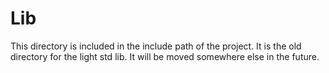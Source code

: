 # Lib

This directory is included in the include path of the project. It is the old directory for the light std lib. It will be moved somewhere else in the future.
